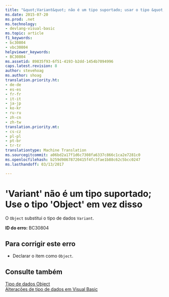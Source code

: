 ```yaml
---
title: "&quot;Variant&quot; não é um tipo suportado; usar o tipo &quot;Object&quot; em vez disso | Documentos do Microsoft"
ms.date: 2015-07-20
ms.prod: .net
ms.technology:
- devlang-visual-basic
ms.topic: article
f1_keywords:
- bc30804
- vbc30804
helpviewer_keywords:
- BC30804
ms.assetid: 89835f93-6f51-4193-b2dd-1454b7094996
caps.latest.revision: 8
author: stevehoag
ms.author: shoag
translation.priority.ht:
- de-de
- es-es
- fr-fr
- it-it
- ja-jp
- ko-kr
- ru-ru
- zh-cn
- zh-tw
translation.priority.mt:
- cs-cz
- pl-pl
- pt-br
- tr-tr
translationtype: Machine Translation
ms.sourcegitcommit: a06bd2a17f1d6c7308fa6337c866c1ca2e7281c0
ms.openlocfilehash: b259d98678720415f4fc3fae1b88c62c5bcc0247
ms.lasthandoff: 03/13/2017

---
```

# <a name="39variant39-is-no-longer-a-supported-type-use-the-39object39-type-instead"></a>'Variant' não é um tipo suportado; Use o tipo 'Object' em vez disso
O `Object` substitui o tipo de dados `Variant`.  
  
 **ID do erro:** BC30804  
  
## <a name="to-correct-this-error"></a>Para corrigir este erro  
  
-   Declarar o item como `Object`.  
  
## <a name="see-also"></a>Consulte também  
 [Tipo de dados Object](../../visual-basic/language-reference/data-types/object-data-type.md)   
 [Alterações de tipo de dados em Visual Basic](http://msdn.microsoft.com/en-us/0aca9f54-7231-49a5-ab26-a68ca79d08f3)

